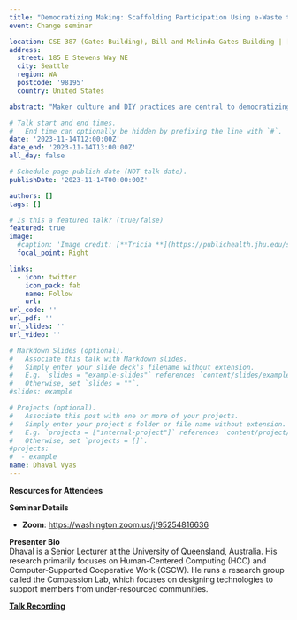 ```yaml
---
title: "Democratizing Making: Scaffolding Participation Using e-Waste to Engage Under-resourced Communities in Technology Design" 
event: Change seminar

location: CSE 387 (Gates Building), Bill and Melinda Gates Building | [Zoom](https://washington.zoom.us/j/95254816636)
address:
  street: 185 E Stevens Way NE
  city: Seattle
  region: WA
  postcode: '98195'
  country: United States

abstract: "Maker culture and DIY practices are central to democratizing the design of technology; enabling non-designers (future end-users) to actively participate in the design process. However, little is known about how individuals from under-resourced communities and low socioeconomic status (SES) backgrounds, can practically leverage maker practices to design technology, creating value for themselves or their communities. To investigate this, we collaborated with an e-waste recycling centre, involving 24 participants (staff and low-SES volunteers) in two participatory maker workshop activities. Participants were provided with a generative e-waste toolkit, through which they repurposed e-waste materials and developed novel technology prototypes that created value from their perspectives and agendas. Our findings unpack three factors that influenced their making: balancing personal and community needs; incorporating convenience and productivity; and re-thinking sustainability and connection; and discussing strategies for scaffolding participation and engagement of under-resourced communities in making use of an e-waste generative toolkit to democratize technology design."

# Talk start and end times.
#   End time can optionally be hidden by prefixing the line with `#`.
date: '2023-11-14T12:00:00Z'
date_end: '2023-11-14T13:00:00Z'
all_day: false

# Schedule page publish date (NOT talk date).
publishDate: '2023-11-14T00:00:00Z'

authors: []
tags: []

# Is this a featured talk? (true/false)
featured: true
image:
  #caption: 'Image credit: [**Tricia **](https://publichealth.jhu.edu/sites/default/files/styles/profile/public/images/3314.jpg?h=84e705d9&itok=GyZNK8wB)'
  focal_point: Right

links:
  - icon: twitter
    icon_pack: fab
    name: Follow
    url: 
url_code: ''
url_pdf: ''
url_slides: ''
url_video: ''

# Markdown Slides (optional).
#   Associate this talk with Markdown slides.
#   Simply enter your slide deck's filename without extension.
#   E.g. `slides = "example-slides"` references `content/slides/example-slides.md`.
#   Otherwise, set `slides = ""`.
#slides: example

# Projects (optional).
#   Associate this post with one or more of your projects.
#   Simply enter your project's folder or file name without extension.
#   E.g. `projects = ["internal-project"]` references `content/project/deep-learning/index.md`.
#   Otherwise, set `projects = []`.
#projects:
#  - example
name: Dhaval Vyas
---
```



<!--({{% callout note %}}Click on the **Slides** button above to view the built-in slides feature.{{% /callout %}})
-->
**Resources for Attendees**

**Seminar Details**
* **Zoom**: https://washington.zoom.us/j/95254816636


<b>Presenter Bio</b>
<br>
Dhaval is a Senior Lecturer at the University of Queensland, Australia. His research primarily focuses on Human-Centered Computing (HCC) and Computer-Supported Cooperative Work (CSCW). He runs a research group called the Compassion Lab, which focuses on designing technologies to support members from under-resourced communities.


**[Talk Recording]()**

